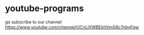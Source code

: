 # youtube-programs
go subscribe to our channel https://www.youtube.com/channel/UCnLIXWBEbVtimS8c7nbyFqw
